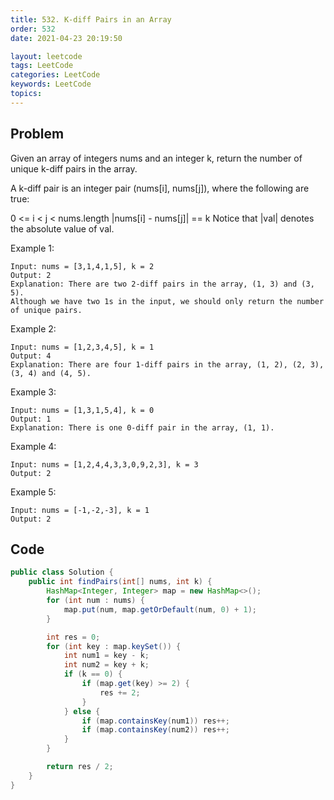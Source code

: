 ```yaml
---
title: 532. K-diff Pairs in an Array
order: 532
date: 2021-04-23 20:19:50

layout: leetcode
tags: LeetCode
categories: LeetCode
keywords: LeetCode
topics:
---
```


## Problem

Given an array of integers nums and an integer k, return the number of unique k-diff pairs in the array.

A k-diff pair is an integer pair (nums[i], nums[j]), where the following are true:

0 <= i < j < nums.length
|nums[i] - nums[j]| == k
Notice that |val| denotes the absolute value of val.

Example 1:

```
Input: nums = [3,1,4,1,5], k = 2
Output: 2
Explanation: There are two 2-diff pairs in the array, (1, 3) and (3, 5).
Although we have two 1s in the input, we should only return the number of unique pairs.
```

Example 2:

```
Input: nums = [1,2,3,4,5], k = 1
Output: 4
Explanation: There are four 1-diff pairs in the array, (1, 2), (2, 3), (3, 4) and (4, 5).
```

Example 3:

```
Input: nums = [1,3,1,5,4], k = 0
Output: 1
Explanation: There is one 0-diff pair in the array, (1, 1).
```

Example 4:

```
Input: nums = [1,2,4,4,3,3,0,9,2,3], k = 3
Output: 2
```

Example 5:

```
Input: nums = [-1,-2,-3], k = 1
Output: 2
```

## Code

```java
public class Solution {
    public int findPairs(int[] nums, int k) {
        HashMap<Integer, Integer> map = new HashMap<>();
        for (int num : nums) {
            map.put(num, map.getOrDefault(num, 0) + 1);
        }

        int res = 0;
        for (int key : map.keySet()) {
            int num1 = key - k;
            int num2 = key + k;
            if (k == 0) {
                if (map.get(key) >= 2) {
                    res += 2;
                }
            } else {
                if (map.containsKey(num1)) res++;
                if (map.containsKey(num2)) res++;
            }
        }

        return res / 2;
    }
}
```
